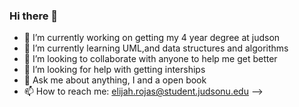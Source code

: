 ### Hi there 👋

- 🔭 I’m currently working on getting my 4 year degree at judson
- 🌱 I’m currently learning UML,and data structures and algorithms
- 👯 I’m looking to collaborate with anyone to help me get better
- 🤔 I’m looking for help with getting interships
- 💬 Ask me about anything, I and a open book
- 📫 How to reach me: elijah.rojas@student.judsonu.edu
-->
